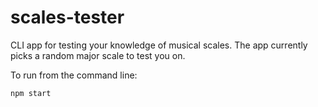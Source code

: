 # scales-tester
CLI app for testing your knowledge of musical scales. The app currently picks a random major scale to test you on.

To run from the command line:

`npm start`
